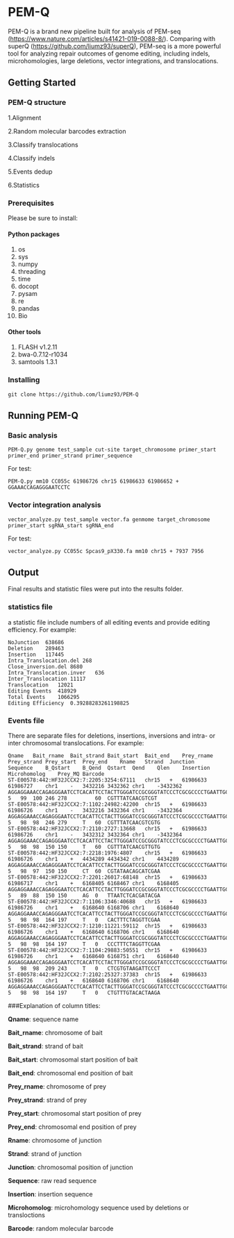 # PEM-Q

PEM-Q is a brand new pipeline built for analysis  of PEM-seq (https://www.nature.com/articles/s41421-019-0088-8/). Comparing with superQ (https://github.com/liumz93/superQ), PEM-seq is a more powerful tool for analyzing repair outcomes of genome editing, including indels, microhomologies, large deletions, vector integrations, and translocations.

## Getting Started

### PEM-Q structure

1.Alignment

2.Random molecular barcodes extraction

3.Classify translocations

4.Classify indels

5.Events dedup

6.Statistics

### Prerequisites

Please be sure to install: 

#### Python packages

1. os
2. sys
3. numpy
3. threading
4. time
5. docopt
6. pysam
7. re
8. pandas
9. Bio

#### Other tools

1. FLASH v1.2.11
2. bwa-0.7.12-r1034
3. samtools 1.3.1

### Installing

```
git clone https://github.com/liumz93/PEM-Q
```


## Running PEM-Q

### Basic analysis

```
PEM-Q.py genome test_sample cut-site target_chromosome primer_start primer_end primer_strand primer_sequence
```
For test:

```
PEM-Q.py mm10 CC055c 61986726 chr15 61986633 61986652 + GGAAACCAGAGGGAATCCTC

```
### Vector integration analysis
```
vector_analyze.py test_sample vector.fa genmome target_chromosome primer_start sgRNA_start sgRNA_end
```
For test:

```
vector_analyze.py CC055c Spcas9_pX330.fa mm10 chr15 + 7937 7956
```


## Output

Final results and statistic files were put into the results folder.

### statistics file

a statistic file include numbers of all editing events and provide editing efficiency. For example:

```
NoJunction	638686
Deletion	289463
Insertion	117445
Intra_Translocation.del	268
Close_inversion.del	8680
Intra_Translocation.inver	636
Inter_Translocation	11117
Translocation	12021
Editing Events	418929
Total Events	1066295
Editing Efficiency	0.39288283261198825
```
### Events file

There are separate files for deletions, insertions, inversions and intra- or inter chromosomal translocations. For example:

```
Qname	Bait_rname	Bait_strand	Bait_start	Bait_end	Prey_rname	Prey_strand	Prey_start	Prey_end	Rname	Strand	Junction	Sequence	B_Qstart	B_Qend	Qstart	Qend	Qlen	Insertion	Microhomolog	Prey_MQ	Barcode
ST-E00578:442:HF32JCCX2:7:2205:3254:67111	chr15	+	61986633	61986727	chr1	-	3432216	3432362	chr1	-3432362	AGGAGGAAACCAGAGGGAATCCTCACATTCCTACTTGGGATCCGCGGGTATCCCTCGCGCCCCTGAATTGCTAGGAAGACTGCGGTGAGTCGTGATCTGCCACTCCACTTACATAGTTGCTAAGTTGTTTGTTATACTGTACATATGTATGTGCCCATGAGTGCATGTGTATACATTTAAATTTCATATTGAAGCTTTAAATTTTGATTATTCATTCAAGATTTAGACTTAGTAGACATAAAGGAGCCACGCGTGCTCTACACGTTTATCAACGTCGT	5	99	100	246	278			60	CGTTTATCAACGTCGT	
ST-E00578:442:HF32JCCX2:7:1102:24982:42200	chr15	+	61986633	61986726	chr1	-	3432216	3432364	chr1	-3432364	AGGAGGAAACCAGAGGGAATCCTCACATTCCTACTTGGGATCCGCGGGTATCCCTCGCGCCCCTGAATTGCTAGGAAGACTGCGGTGAGTCGTGATCTTCCACTCCACTTACATAGTTGCTAAGTTGTTTGTTATACTGTACATATGTATGTGCCCATGAGTGCATGTGTATACATTTAAATTTCATATTGAAGCTTTAAATTTTGATTATTCATTCAAGATTTAGACTTAGTAGACATAAAGGAGCCACGCGTGCTCTACACGTTTATCAACGTCGTG	5	98	98	246	279		T	60	CGTTTATCAACGTCGTG	
ST-E00578:442:HF32JCCX2:7:2110:2727:13668	chr15	+	61986633	61986726	chr1	-	3432312	3432364	chr1	-3432364	AGGAGGAAACCAGAGGGAATCCTCACATTCCTACTTGGGATCCGCGGGTATCCCTCGCGCCCCTGAATTGCTAGGAAGACTGCGGTGAGTCGTGATCTTCCACTCCACTTACATAGTTGCTAAGTTGTTTGTTATACTGTACATATGTAT	5	98	98	150	150		T	60	CGTTTATCAACGTTGTG	
ST-E00578:442:HF32JCCX2:7:2218:1976:4807	chr15	+	61986633	61986726	chr1	+	4434289	4434342	chr1	4434289	AGGAGGAAACCAGAGGGAATCCTCACATTCCTACTTGGGATCCGCGGGTATCCCTCGCGCCCCTGAATTGCTAGGAAGACTGCGGTGAGTCGTGATCTACATATGCATGGTATATATATATATGTACATCCAGGCAAACATTCATACACA	5	98	97	150	150		CT	60	CGTATAACAGCATCGAA	
ST-E00578:442:HF32JCCX2:7:2201:26017:68148	chr15	+	61986633	61986717	chr1	+	6168405	6168467	chr1	6168405	AGGAGGAAACCAGAGGGAATCCTCACATTCCTACTTGGGATCCGCGGGTATCCCTCGCGCCCCTGAATTGCTAGGAAGACTGCGGTGAGAAGATTCTGGTCTGTGGTGTTCTTACTGGCCGGTCGTGAGAACGCGGCTAATAACAATTGG	5	89	88	150	150		AG	0	TTAATCTCACGATACGA	
ST-E00578:442:HF32JCCX2:7:1106:3346:40688	chr15	+	61986633	61986726	chr1	+	6168640	6168706	chr1	6168640	AGGAGGAAACCAGAGGGAATCCTCACATTCCTACTTGGGATCCGCGGGTATCCCTCGCGCCCCTGAATTGCTAGGAAGACTGCGGTGAGTCGTGATCTATAGCTTTACAAGGTACGCCTGGCCTTGAACTTTCTAACGAAATTCAGGACAGTCTATCAGAAGTACCACGCGTGCTCTACACACTTTCTAGGTTCGAA	5	98	98	164	197		T	0	CACTTTCTAGGTTCGAA	
ST-E00578:442:HF32JCCX2:7:1210:11221:59112	chr15	+	61986633	61986726	chr1	+	6168640	6168706	chr1	6168640	AGGAGGAAACCAGAGGGAATCCTCACATTCCTACTTGGGATCCGCGGGTATCCCTCGCGCCCCTGAATTGCTAGGAAGACTGCGGTGAGTCGTGATCTATAGCTTTACAAGGTACGCCTGGCCTTGAACTTTCTAACGAAATTCAGGACAGTCTATCAGAAGTACCACGCGTGCTCTACACCCTTTCTAGGTTCGAA	5	98	98	164	197		T	0	CCCTTTCTAGGTTCGAA	
ST-E00578:442:HF32JCCX2:7:1104:29883:50551	chr15	+	61986633	61986726	chr1	+	6168640	6168751	chr1	6168640	AGGAGGAAACCAGAGGGAATCCTCACATTCCTACTTGGGATCCGCGGGTATCCCTCGCGCCCCTGAATTGCTAGGAAGACTGCGGTGAGTCGTGATCTATAGCTTTACAAGGTACGCCTGGCCTTGAACTTTCTAACGAAATTCAGGACAGTCTATCAGAAGTAAAGTGGAAAATGGCTTTACGAGGTATGCTTGGCCTTAAACTTTCTACCACGCGTGCTCTACACTCGTGTAAGATTCCCT	5	98	98	209	243		T	0	CTCGTGTAAGATTCCCT	
ST-E00578:442:HF32JCCX2:7:2102:25327:37383	chr15	+	61986633	61986726	chr1	+	6168640	6168706	chr1	6168640	AGGAGGAAACCAGAGGGAATCCTCACATTCCTACTTGGGATCCGCGGGTATCCCTCGCGCCCCTGAATTGCTAGGAAGACTGCGGTGAGTCGTGATCTATAGCTTTACAAGGTACGCCTGGCCTTGAACTTTCTAACGAAATTCAGGACAGTCTATCAGAAGTACCACGCGTGCTCTACACTGTTTGTACACTAAGA	5	98	98	164	197		T	0	CTGTTTGTACACTAAGA
```
###Explanation of column titles:

**Qname**: sequence name

**Bait_rname**: chromosome of bait

**Bait_strand**: strand of bait

**Bait_start**: chromosomal start position of bait

**Bait_end**: chromosomal end position of bait

**Prey_rname**: chromosome of prey

**Prey_strand**: strand of prey

**Prey_start**: chromosomal start position of prey

**Prey_end**: chromosomal end position of prey

**Rname**: chromosome of junction

**Strand**: strand of junction

**Junction**: chromosomal position of junction

**Sequence**: raw read sequence

**Insertion**: insertion sequence

**Microhomolog**: microhomology sequence used by deletions or transloctions

**Barcode**: random molecular barcode
